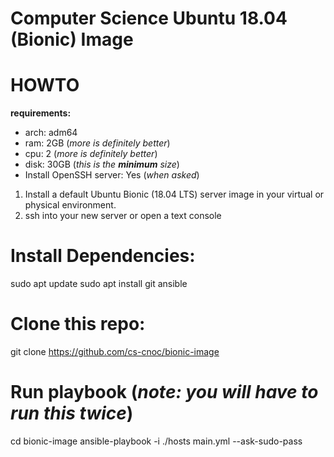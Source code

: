 # Computer Science Ubuntu 18.04 (Bionic) Image

# HOWTO

__requirements:__
  
  * arch: adm64
  * ram: 2GB (_more is definitely better_)
  * cpu: 2 (_more is definitely better_)
  * disk: 30GB (_this is the __minimum__ size_)
  * Install OpenSSH server: Yes (_when asked_)
  
1. Install a default Ubuntu Bionic (18.04 LTS) server image in your virtual or physical environment.  
2. ssh into your new server or open a text console

# Install Dependencies:
 
 sudo apt update
 sudo apt install git ansible
 
# Clone this repo:
 
   git clone https://github.com/cs-cnoc/bionic-image
   
# Run playbook (_note: you will have to run this twice_)

  cd bionic-image
  ansible-playbook -i ./hosts main.yml --ask-sudo-pass
  
 
